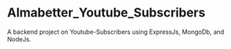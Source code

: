 # Almabetter_Youtube_Subscribers
A backend project on Youtube-Subscribers using ExpressJs, MongoDb, and NodeJs.
